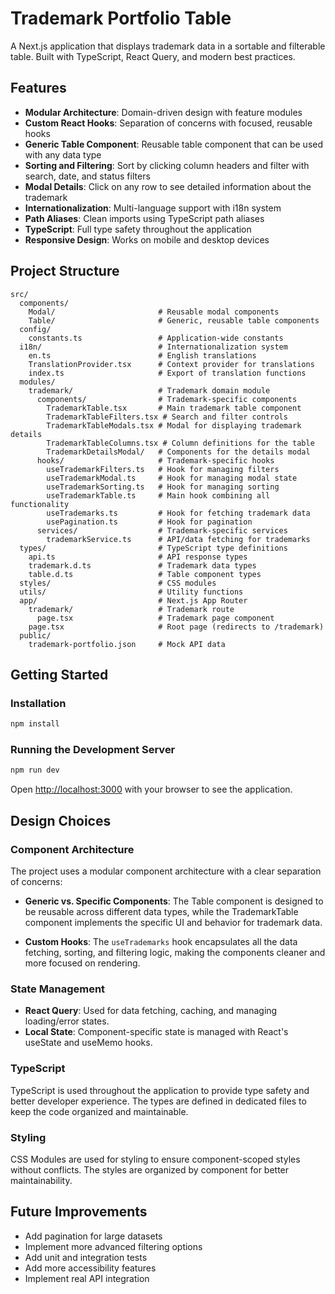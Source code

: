 # Trademark Portfolio Table

A Next.js application that displays trademark data in a sortable and filterable table. Built with TypeScript, React Query, and modern best practices.

## Features

- **Modular Architecture**: Domain-driven design with feature modules
- **Custom React Hooks**: Separation of concerns with focused, reusable hooks
- **Generic Table Component**: Reusable table component that can be used with any data type
- **Sorting and Filtering**: Sort by clicking column headers and filter with search, date, and status filters
- **Modal Details**: Click on any row to see detailed information about the trademark
- **Internationalization**: Multi-language support with i18n system
- **Path Aliases**: Clean imports using TypeScript path aliases
- **TypeScript**: Full type safety throughout the application
- **Responsive Design**: Works on mobile and desktop devices

## Project Structure

```
src/
  components/
    Modal/                       # Reusable modal components
    Table/                       # Generic, reusable table components
  config/
    constants.ts                 # Application-wide constants
  i18n/                          # Internationalization system
    en.ts                        # English translations
    TranslationProvider.tsx      # Context provider for translations
    index.ts                     # Export of translation functions
  modules/
    trademark/                   # Trademark domain module
      components/                # Trademark-specific components
        TrademarkTable.tsx       # Main trademark table component
        TrademarkTableFilters.tsx # Search and filter controls
        TrademarkTableModals.tsx # Modal for displaying trademark details
        TrademarkTableColumns.tsx # Column definitions for the table
        TrademarkDetailsModal/   # Components for the details modal
      hooks/                     # Trademark-specific hooks
        useTrademarkFilters.ts   # Hook for managing filters
        useTrademarkModal.ts     # Hook for managing modal state
        useTrademarkSorting.ts   # Hook for managing sorting
        useTrademarkTable.ts     # Main hook combining all functionality
        useTrademarks.ts         # Hook for fetching trademark data
        usePagination.ts         # Hook for pagination
      services/                  # Trademark-specific services
        trademarkService.ts      # API/data fetching for trademarks
  types/                         # TypeScript type definitions
    api.ts                       # API response types
    trademark.d.ts               # Trademark data types
    table.d.ts                   # Table component types
  styles/                        # CSS modules
  utils/                         # Utility functions
  app/                           # Next.js App Router
    trademark/                   # Trademark route
      page.tsx                   # Trademark page component
    page.tsx                     # Root page (redirects to /trademark)
  public/
    trademark-portfolio.json     # Mock API data
```

## Getting Started

### Installation

```bash
npm install
```

### Running the Development Server

```bash
npm run dev
```

Open [http://localhost:3000](http://localhost:3000) with your browser to see the application.

## Design Choices

### Component Architecture

The project uses a modular component architecture with a clear separation of concerns:

- **Generic vs. Specific Components**: The Table component is designed to be reusable across different data types, while the TrademarkTable component implements the specific UI and behavior for trademark data.

- **Custom Hooks**: The `useTrademarks` hook encapsulates all the data fetching, sorting, and filtering logic, making the components cleaner and more focused on rendering.

### State Management

- **React Query**: Used for data fetching, caching, and managing loading/error states.
- **Local State**: Component-specific state is managed with React's useState and useMemo hooks.

### TypeScript

TypeScript is used throughout the application to provide type safety and better developer experience. The types are defined in dedicated files to keep the code organized and maintainable.

### Styling

CSS Modules are used for styling to ensure component-scoped styles without conflicts. The styles are organized by component for better maintainability.

## Future Improvements

- Add pagination for large datasets
- Implement more advanced filtering options
- Add unit and integration tests
- Add more accessibility features
- Implement real API integration
